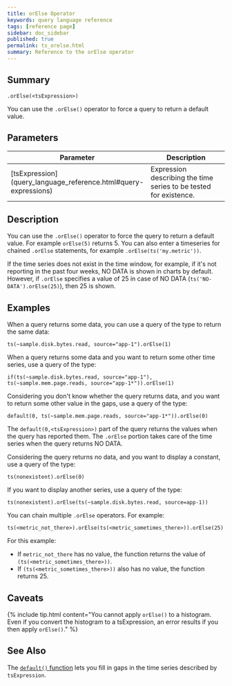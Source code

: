 ```yaml
---
title: orElse Operator
keywords: query language reference
tags: [reference page]
sidebar: doc_sidebar
published: true
permalink: ts_orelse.html
summary: Reference to the orElse operator
---
```

## Summary

```
.orElse(<tsExpression>)
```

You can use the `.orElse()` operator to force a query to return a default value.


## Parameters
<table style="width: 100%;">
<tbody>
<thead>
<tr><th width="20%">Parameter</th><th width="80%">Description</th></tr>
</thead>
<tr>
<td markdown="span"> [tsExpression](query_language_reference.html#query-expressions)</td>
<td>Expression describing the time series to be tested for existence.</td></tr>
</tbody>
</table>

## Description

You can use the `.orElse()` operator to force the query to return a default value. For example `orElse(5)` returns 5. You can also enter a timeseries for chained `.orElse` statements, for example `.orElse(ts('my.metric'))`.

If the time series does not exist in the time window, for example, if it's not reporting in the past four weeks, NO DATA is shown in charts by default. However, if `.orElse` specifies a value of 25 in case of NO DATA (`ts('NO-DATA').orElse(25)`), then 25 is shown.


## Examples

When a query returns some data, you can use a query of the type to return the same data:

```
ts(~sample.disk.bytes.read, source="app-1").orElse(1)
```

When a query returns some data and you want to return some other time series, use a query of the type:

```
if(ts(~sample.disk.bytes.read, source="app-1"), ts(~sample.mem.page.reads, source="app-1*")).orElse(1)
```

Considering you don't know whether the query returns data, and you want to return some other value in the gaps, use a query of the type:

```
default(0, ts(~sample.mem.page.reads, source="app-1*")).orElse(0)
```

The `default(0,<tsExpression>)` part of the query returns the values when the query has reported them. The `.orElse` portion takes care of the time series when the query returns NO DATA.

Considering the query returns no data, and you want to display a constant, use a query of the type:

```
ts(nonexistent).orElse(0)
```

If you want to display another series, use a query of the type:

```
ts(nonexistent).orElse(ts(~sample.disk.bytes.read, source=app-1))
```

You can chain multiple `.orElse` operators. For example:
```
ts(<metric_not_there>).orElse(ts(<metric_sometimes_there>)).orElse(25)
```
For this example:
* If `metric_not_there` has no value, the function returns the value of `(ts(<metric_sometimes_there>))`.
* If `(ts(<metric_sometimes_there>))` also has no value, the function returns 25.

## Caveats

{% include tip.html content="You cannot apply `orElse()` to a histogram. Even if you convert the histogram to a tsExpression, an error results if you then apply `orElse()`." %}

## See Also


The [`default()` function](ts_default.html) lets you fill in gaps in the time series described by `tsExpression`.
